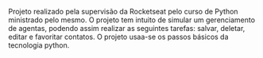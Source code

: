 Projeto realizado pela supervisão da Rocketseat pelo curso de Python ministrado pelo mesmo. 
O projeto tem intuito de simular um gerenciamento de agentas, podendo assim realizar as seguintes tarefas: salvar, deletar, editar e favoritar contatos. 
O projeto usaa-se os passos básicos da tecnologia python.  
